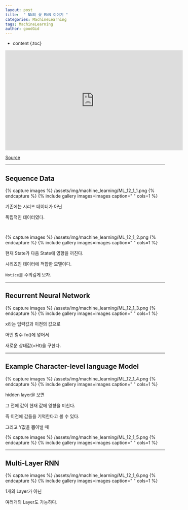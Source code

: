 ```yaml
---
layout: post
title:  " NN의 꽃 RNN 이야기 "
categories: MachineLearning
tags: MachineLearning
author: goodGid
---
```

* content
{:toc}


<iframe width="560" height="315" src="https://www.youtube.com/embed/-SHPG_KMUkQ" frameborder="0" allow="autoplay; encrypted-media" allowfullscreen></iframe>

[Source](https://github.com/nlintz/TensorFlow-Tutorials)

---

## Sequence Data

{% capture images %}
/assets/img/machine_learning/ML_12_1_1.png
{% endcapture %}
{% include gallery images=images caption=" " cols=1 %} 


기존에는 시리즈 데이터가 아닌 

독립적인 데이터였다.


<br>


{% capture images %}
/assets/img/machine_learning/ML_12_1_2.png
{% endcapture %}
{% include gallery images=images caption=" " cols=1 %} 

현재 State가 다음 State에 영향을 끼친다.
 
시리즈인 데이터에 적합한 모델이다.

`Notice`를 주의깊게 보자.


---

## Recurrent Neural Network

{% capture images %}
/assets/img/machine_learning/ML_12_1_3.png
{% endcapture %}
{% include gallery images=images caption=" " cols=1 %} 

x라는 입력값과 이전의 값으로 

어떤 함수 fx()에 넣어서

새로운 상태값(=Ht)을 구한다.

---


## Example Character-level language Model

{% capture images %}
/assets/img/machine_learning/ML_12_1_4.png
{% endcapture %}
{% include gallery images=images caption=" " cols=1 %} 

hidden layer을 보면

그 전에 값이 현재 값에 영향을 미친다.

즉 이전에 값들을 기억한다고 볼 수 있다.


그리고 Y값을 뽑아낼 때

{% capture images %}
/assets/img/machine_learning/ML_12_1_5.png
{% endcapture %}
{% include gallery images=images caption=" " cols=1 %} 

---

## Multi-Layer RNN

{% capture images %}
/assets/img/machine_learning/ML_12_1_6.png
{% endcapture %}
{% include gallery images=images caption=" " cols=1 %} 


1개의 Layer가 아닌

여러개의 Layer도 가능하다.